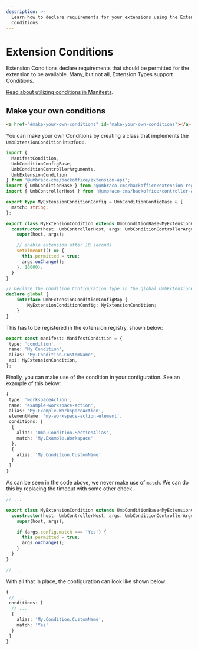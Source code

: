 ```yaml
---
description: >-
  Learn how to declare requirements for your extensions using the Extension
  Conditions.
---
```


# Extension Conditions

Extension Conditions declare requirements that should be permitted for the extension to be available. Many, but not all, Extension Types support Conditions.

[Read about utilizing conditions in Manifests](../extension-conditions.md#utilizing-conditions-in-your-manifest).

## Make your own conditions

```html
<a href="#make-your-own-conditions" id="make-your-own-conditions"></a>
```

You can make your own Conditions by creating a class that implements the `UmbExtensionCondition` interface.

```typescript
import {
  ManifestCondition,
  UmbConditionConfigBase,
  UmbConditionControllerArguments,
  UmbExtensionCondition
} from '@umbraco-cms/backoffice/extension-api';
import { UmbConditionBase } from '@umbraco-cms/backoffice/extension-registry';
import { UmbControllerHost } from '@umbraco-cms/backoffice/controller-api';

export type MyExtensionConditionConfig = UmbConditionConfigBase & {
  match: string;
};

export class MyExtensionCondition extends UmbConditionBase<MyExtensionConditionConfig> implements UmbExtensionCondition {
  constructor(host: UmbControllerHost, args: UmbConditionControllerArguments<MyExtensionConditionConfig>) {
    super(host, args);

    // enable extension after 10 seconds
    setTimeout(() => {
      this.permitted = true;
      args.onChange();
    }, 10000);
  }
}

// Declare the Condition Configuration Type in the global UmbExtensionConditionConfigMap interface:
declare global {
    interface UmbExtensionConditionConfigMap {
        MyExtensionConditionConfig: MyExtensionCondition;
    }
}
```

This has to be registered in the extension registry, shown below:

```typescript
export const manifest: ManifestCondition = {
 type: 'condition',
 name: 'My Condition',
 alias: 'My.Condition.CustomName',
 api: MyExtensionCondition,
};
```

Finally, you can make use of the condition in your configuration. See an example of this below:

```typescript
{
 type: 'workspaceAction',
 name: 'example-workspace-action',
 alias: 'My.Example.WorkspaceAction',
 elementName: 'my-workspace-action-element',
 conditions: [
  {
    alias: 'Umb.Condition.SectionAlias',
    match: 'My.Example.Workspace'
  },
  {
    alias: 'My.Condition.CustomName'
  }
 ]
}
```

As can be seen in the code above, we never make use of `match`. We can do this by replacing the timeout with some other check.

```typescript
// ...

export class MyExtensionCondition extends UmbConditionBase<MyExtensionConditionConfig> implements UmbExtensionCondition {
  constructor(host: UmbControllerHost, args: UmbConditionControllerArguments<MyExtensionConditionConfig>) {
    super(host, args);

    if (args.config.match === 'Yes') {
      this.permitted = true;
      args.onChange();
    }
  }
}

// ...
```

With all that in place, the configuration can look like shown below:

```typescript
{
 // ...
 conditions: [
  // ...
  {
    alias: 'My.Condition.CustomName',
    match: 'Yes'
  }
 ]
}
```

